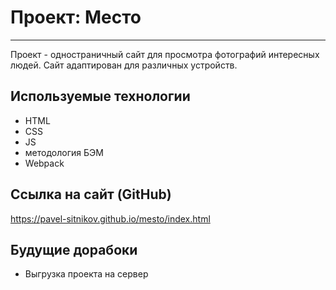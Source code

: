 # Проект: Место

---

Проект - одностраничный сайт для просмотра фотографий интересных людей. Сайт адаптирован для различных устройств.

## Используемые технологии

- HTML
- CSS
- JS
- методология БЭМ
- Webpack

## Ссылка на сайт (GitHub)

https://pavel-sitnikov.github.io/mesto/index.html

## Будущие дорабоки

- Выгрузка проекта на сервер
